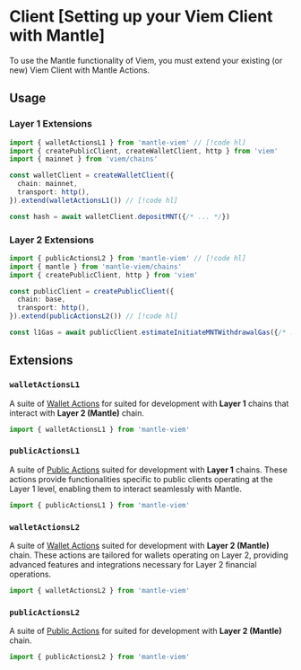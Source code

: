 # Client [Setting up your Viem Client with Mantle]

To use the Mantle functionality of Viem, you must extend your existing (or new) Viem Client with Mantle Actions.

## Usage

### Layer 1 Extensions

```ts
import { walletActionsL1 } from 'mantle-viem' // [!code hl]
import { createPublicClient, createWalletClient, http } from 'viem'
import { mainnet } from 'viem/chains'

const walletClient = createWalletClient({
  chain: mainnet,
  transport: http(),
}).extend(walletActionsL1()) // [!code hl]

const hash = await walletClient.depositMNT({/* ... */})
```

### Layer 2 Extensions

```ts
import { publicActionsL2 } from 'mantle-viem' // [!code hl]
import { mantle } from 'mantle-viem/chains'
import { createPublicClient, http } from 'viem'

const publicClient = createPublicClient({
  chain: base,
  transport: http(),
}).extend(publicActionsL2()) // [!code hl]

const l1Gas = await publicClient.estimateInitiateMNTWithdrawalGas({/* ... */})
```

## Extensions

### `walletActionsL1`

A suite of [Wallet Actions](/actions/depositMNT) for suited for development with **Layer 1** chains that interact with **Layer 2 (Mantle)** chain.

```ts
import { walletActionsL1 } from 'mantle-viem'
```

### `publicActionsL1`

A suite of [Public Actions](/actions/estimateFinalizeWithdrawalGas) suited for development with **Layer 1** chains. These actions provide functionalities specific to public clients operating at the Layer 1 level, enabling them to interact seamlessly with Mantle.

```ts
import { publicActionsL1 } from 'mantle-viem'
```

### `walletActionsL2`

A suite of [Wallet Actions](/actions/initiateMNTWithdrawal) suited for development with **Layer 2 (Mantle)** chain. These actions are tailored for wallets operating on Layer 2, providing advanced features and integrations necessary for Layer 2 financial operations.

```ts
import { walletActionsL2 } from 'mantle-viem'
```

### `publicActionsL2`

A suite of [Public Actions](/actions/buildProveWithdrawal) for suited for development with **Layer 2 (Mantle)** chain.

```ts
import { publicActionsL2 } from 'mantle-viem'
```
